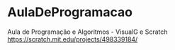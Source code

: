 # AulaDeProgramacao
Aula de Programação e Algoritmos - VisualG e Scratch
https://scratch.mit.edu/projects/498339184/
